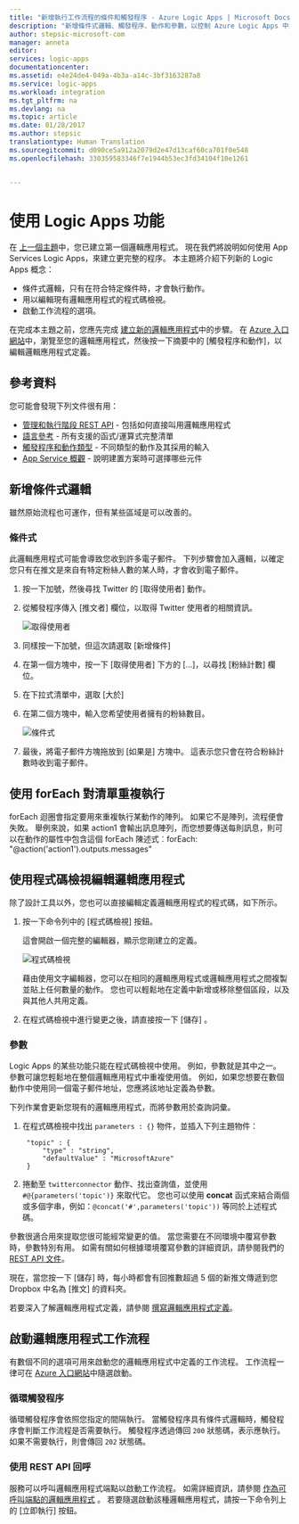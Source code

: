 ```yaml
---
title: "新增執行工作流程的條件和觸發程序 - Azure Logic Apps | Microsoft Docs"
description: "新增條件式邏輯、觸發程序、動作和參數，以控制 Azure Logic Apps 中工作流程的執行方式。"
author: stepsic-microsoft-com
manager: anneta
editor: 
services: logic-apps
documentationcenter: 
ms.assetid: e4e24de4-049a-4b3a-a14c-3bf3163287a8
ms.service: logic-apps
ms.workload: integration
ms.tgt_pltfrm: na
ms.devlang: na
ms.topic: article
ms.date: 01/28/2017
ms.author: stepsic
translationtype: Human Translation
ms.sourcegitcommit: d090ce5a912a2079d2e47d13caf60ca701f0e548
ms.openlocfilehash: 330359583346f7e1944b53ec3fd34104f10e1261


---
```

# <a name="use-logic-apps-features"></a>使用 Logic Apps 功能
在 [上一個主題](../logic-apps/logic-apps-create-a-logic-app.md)中，您已建立第一個邏輯應用程式。 現在我們將說明如何使用 App Services Logic Apps，來建立更完整的程序。 本主題將介紹下列新的 Logic Apps 概念：

* 條件式邏輯，只有在符合特定條件時，才會執行動作。
* 用以編輯現有邏輯應用程式的程式碼檢視。
* 啟動工作流程的選項。

在完成本主題之前，您應先完成 [建立新的邏輯應用程式](../logic-apps/logic-apps-create-a-logic-app.md)中的步驟。 在 [Azure 入口網站]中，瀏覽至您的邏輯應用程式，然後按一下摘要中的 [觸發程序和動作]，以編輯邏輯應用程式定義。

## <a name="reference-material"></a>參考資料
您可能會發現下列文件很有用：

* [管理和執行階段 REST API](https://msdn.microsoft.com/library/azure/mt643787.aspx) - 包括如何直接叫用邏輯應用程式
* [語言參考](https://msdn.microsoft.com/library/azure/mt643789.aspx) - 所有支援的函式/運算式完整清單
* [觸發程序和動作類型](https://msdn.microsoft.com/library/azure/mt643939.aspx) - 不同類型的動作及其採用的輸入
* [App Service 概觀](../app-service/app-service-value-prop-what-is.md) - 說明建置方案時可選擇哪些元件

## <a name="adding-conditional-logic"></a>新增條件式邏輯
雖然原始流程也可運作，但有某些區域是可以改善的。

### <a name="conditional"></a>條件式
此邏輯應用程式可能會導致您收到許多電子郵件。 下列步驟會加入邏輯，以確定您只有在推文是來自有特定粉絲人數的某人時，才會收到電子郵件。

1. 按一下加號，然後尋找 Twitter 的 [取得使用者]  動作。
2. 從觸發程序傳入 [推文者]  欄位，以取得 Twitter 使用者的相關資訊。

    ![取得使用者](media/logic-apps-use-logic-app-features/getuser.png)
3. 同樣按一下加號，但這次請選取 [新增條件] 
4. 在第一個方塊中，按一下 [取得使用者] 下方的 [...]，以尋找 [粉絲計數] 欄位。
5. 在下拉式清單中，選取 [大於] 
6. 在第二個方塊中，輸入您希望使用者擁有的粉絲數目。

    ![條件式](media/logic-apps-use-logic-app-features/conditional.png)
7. 最後，將電子郵件方塊拖放到 [如果是]  方塊中。 這表示您只會在符合粉絲計數時收到電子郵件。

## <a name="repeating-over-a-list-with-foreach"></a>使用 forEach 對清單重複執行
forEach 迴圈會指定要用來重複執行某動作的陣列。 如果它不是陣列，流程便會失敗。 舉例來說，如果 action1 會輸出訊息陣列，而您想要傳送每則訊息，則可以在動作的屬性中包含這個 forEach 陳述式︰forEach: "@action('action1').outputs.messages"

## <a name="using-the-code-view-to-edit-a-logic-app"></a>使用程式碼檢視編輯邏輯應用程式
除了設計工具以外，您也可以直接編輯定義邏輯應用程式的程式碼，如下所示。

1. 按一下命令列中的 [程式碼檢視]  按鈕。

    這會開啟一個完整的編輯器，顯示您剛建立的定義。

    ![程式碼檢視](media/logic-apps-use-logic-app-features/codeview.png)

    藉由使用文字編輯器，您可以在相同的邏輯應用程式或邏輯應用程式之間複製並貼上任何數量的動作。 您也可以輕鬆地在定義中新增或移除整個區段，以及與其他人共用定義。
2. 在程式碼檢視中進行變更之後，請直接按一下 [儲存] 。

### <a name="parameters"></a>參數
Logic Apps 的某些功能只能在程式碼檢視中使用。 例如，參數就是其中之一。 參數可讓您輕鬆地在整個邏輯應用程式中重複使用值。 例如，如果您想要在數個動作中使用同一個電子郵件地址，您應將該地址定義為參數。

下列作業會更新您現有的邏輯應用程式，而將參數用於查詢詞彙。

1. 在程式碼檢視中找出 `parameters : {}` 物件，並插入下列主題物件：

        "topic" : {
            "type" : "string",
            "defaultValue" : "MicrosoftAzure"
        }
2. 捲動至 `twitterconnector` 動作、找出查詢值，並使用 `#@{parameters('topic')}` 來取代它。
    您也可以使用 **concat** 函式來結合兩個或多個字串，例如：`@concat('#',parameters('topic'))` 等同於上述程式碼。

參數很適合用來提取您很可能經常變更的值。 當您需要在不同環境中覆寫參數時，參數特別有用。 如需有關如何根據環境覆寫參數的詳細資訊，請參閱我們的 [REST API 文件](https://msdn.microsoft.com/library/mt643787.aspx)。

現在，當您按一下 [儲存] 時，每小時都會有回推數超過 5 個的新推文傳遞到您 Dropbox 中名為 [推文] 的資料夾。

若要深入了解邏輯應用程式定義，請參閱 [撰寫邏輯應用程式定義](../logic-apps/logic-apps-author-definitions.md)。

## <a name="starting-a-logic-app-workflow"></a>啟動邏輯應用程式工作流程
有數個不同的選項可用來啟動您的邏輯應用程式中定義的工作流程。 工作流程一律可在 [Azure 入口網站]中隨選啟動。

### <a name="recurrence-triggers"></a>循環觸發程序
循環觸發程序會依照您指定的間隔執行。 當觸發程序具有條件式邏輯時，觸發程序會判斷工作流程是否需要執行。 觸發程序透過傳回 `200` 狀態碼，表示應執行。 如果不需要執行，則會傳回 `202` 狀態碼。

### <a name="callback-using-rest-apis"></a>使用 REST API 回呼
服務可以呼叫邏輯應用程式端點以啟動工作流程。 如需詳細資訊，請參閱 [作為可呼叫端點的邏輯應用程式](../logic-apps/logic-apps-http-endpoint.md) 。 若要隨選啟動該種邏輯應用程式，請按一下命令列上的 [立即執行]  按鈕。 

<!-- Shared links -->
[Azure 入口網站]: https://portal.azure.com



<!--HONumber=Jan17_HO4-->


